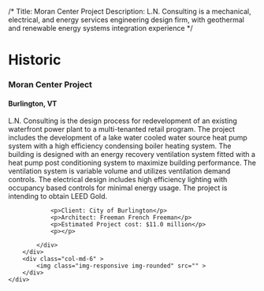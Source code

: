 /*
Title: Moran Center Project
Description: L.N. Consulting is a mechanical, electrical, and energy services engineering design firm, with geothermal and renewable energy systems integration experience
*/

# Historic

<div>
	<div class="row">
		<div class="col-md-6" >
			<div class="well" >
				<h3>Moran Center Project</h3>
				<h4>Burlington, VT</h4>
				<p>
   
   L.N. Consulting is the design process for redevelopment of an existing waterfront power plant to a multi-tenanted retail program.  The project includes the development of a lake water cooled water source heat pump system with a high efficiency condensing boiler heating system.  The building is designed with an energy recovery ventilation system fitted with a heat pump post conditioning system to maximize building performance.  The ventilation system is variable volume and utilizes ventilation demand controls.  The electrical design includes high efficiency lighting with occupancy based controls for minimal energy usage.  The project is intending to obtain LEED Gold.
</p>
				
				<p>Client: City of Burlington</p>
				<p>Architect: Freeman French Freeman</p>
				<p>Estimated Project cost: $11.0 million</p>
				<p></p>
				
			</div>
		</div>
		<div class="col-md-6" >
			<img class="img-responsive img-rounded" src="" >
		</div>
	</div>
</div>
